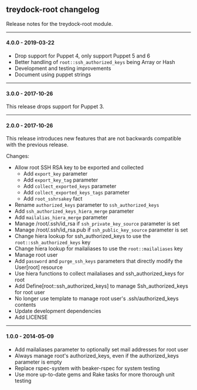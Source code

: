 ## treydock-root changelog

Release notes for the treydock-root module.

------------------------------------------

#### 4.0.0 - 2019-03-22

* Drop support for Puppet 4, only support Puppet 5 and 6
* Better handling of `root::ssh_authorized_keys` being Array or Hash
* Development and testing improvements
* Document using puppet strings

------------------------------------------

#### 3.0.0 - 2017-10-26

This release drops support for Puppet 3.

------------------------------------------

#### 2.0.0 - 2017-10-26

This release introduces new features that are not backwards compatible with the previous release.

Changes:

* Allow root SSH RSA key to be exported and collected
  * Add `export_key` parameter
  * Add `export_key_tag` parameter
  * Add `collect_exported_keys` parameter
  * Add `collect_exported_keys_tags` parameter
  * Add `root_sshrsakey` fact
* Rename `authorized_keys` parameter to `ssh_authorized_keys`
* Add `ssh_authorized_keys_hiera_merge` parameter
* Add `mailalias_hiera_merge` parameter
* Manage /root/.ssh/id_rsa if `ssh_private_key_source` parameter is set
* Manage /root/.ssh/id_rsa.pub if `ssh_public_key_source` parameter is set
* Change hiera lookup for ssh\_authorized\_keys to use the `root::ssh_authorized_keys` key
* Change hiera lookup for mailaliases to use the `root::mailaliases` key
* Manage root user
* Add `password` and `purge_ssh_keys` parameters that directly modify the User[root] resource
* Use hiera functions to collect mailaliases and ssh\_authorized\_keys for root
* Add Define[root::ssh\_authorized\_keys] to manage Ssh\_authorized\_keys for root user
* No longer use template to manage root user's .ssh/authorized_keys contents
* Update development dependencies
* Add LICENSE

------------------------------------------

#### 1.0.0 - 2014-05-09

* Add mailaliases parameter to optionally set mail addresses for root user
* Always manage root's authorized_keys, even if the authorized_keys parameter is empty
* Replace rspec-system with beaker-rspec for system testing
* Use more up-to-date gems and Rake tasks for more thorough unit testing

